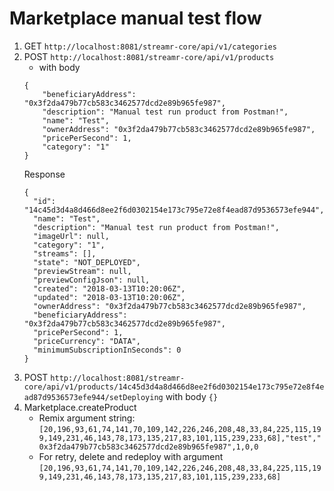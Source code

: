 # Marketplace manual test flow

1. GET `http://localhost:8081/streamr-core/api/v1/categories`
1. POST `http://localhost:8081/streamr-core/api/v1/products`
    * with body
    ```
    {
        "beneficiaryAddress": "0x3f2da479b77cb583c3462577dcd2e89b965fe987",
        "description": "Manual test run product from Postman!",
        "name": "Test",
        "ownerAddress": "0x3f2da479b77cb583c3462577dcd2e89b965fe987",
        "pricePerSecond": 1,
        "category": "1"
    }
    ```
    Response
    ```
    {
      "id": "14c45d3d4a8d466d8ee2f6d0302154e173c795e72e8f4ead87d9536573efe944",
      "name": "Test",
      "description": "Manual test run product from Postman!",
      "imageUrl": null,
      "category": "1",
      "streams": [],
      "state": "NOT_DEPLOYED",
      "previewStream": null,
      "previewConfigJson": null,
      "created": "2018-03-13T10:20:06Z",
      "updated": "2018-03-13T10:20:06Z",
      "ownerAddress": "0x3f2da479b77cb583c3462577dcd2e89b965fe987",
      "beneficiaryAddress": "0x3f2da479b77cb583c3462577dcd2e89b965fe987",
      "pricePerSecond": 1,
      "priceCurrency": "DATA",
      "minimumSubscriptionInSeconds": 0
    }
    ```
1. POST `http://localhost:8081/streamr-core/api/v1/products/14c45d3d4a8d466d8ee2f6d0302154e173c795e72e8f4ead87d9536573efe944/setDeploying` with body `{}`
1. Marketplace.createProduct
    * Remix argument string: `[20,196,93,61,74,141,70,109,142,226,246,208,48,33,84,225,115,199,149,231,46,143,78,173,135,217,83,101,115,239,233,68],"test","0x3f2da479b77cb583c3462577dcd2e89b965fe987",1,0,0`
    * For retry, delete and redeploy with argument `[20,196,93,61,74,141,70,109,142,226,246,208,48,33,84,225,115,199,149,231,46,143,78,173,135,217,83,101,115,239,233,68]`